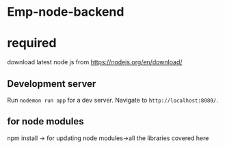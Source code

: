 # Emp-node-backend

# required
download latest node js from https://nodejs.org/en/download/

## Development server

Run `nodemon run app` for a dev server. Navigate to `http://localhost:8080/`. 

## for node modules
 npm install -> for updating node modules->all the libraries covered here
